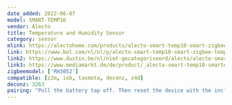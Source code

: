 ```yaml
---
date_added: 2022-06-07
model: SMART-TEMP10
vendor: Alecto
title: Temperature and Humidity Sensor
category: sensor
mlink: https://alectohome.com/products/alecto-smart-temp10-smart-zigbee-temperatuur-en-vochtigheidssensor-wit
link: https://www.bol.com/nl/nl/p/alecto-smart-temp10-smart-zigbee-temperatuur-en-vochtigheidssensor-huisautomatisering/9200000123919252/
link2: https://www.dustin.be/nl/niet-gecategoriseerd/alecto/alecto-smart-zigbee-temperature-humidity-sensor-white-art-smart-temp10-num-12168366/
link3: https://www.mediamarkt.de/de/product/_alecto-smart-temp10-smarter-zigbee-temperatur--94032641.html
zigbeemodel: ['RH3052']
compatible: [z2m, iob, tasmota, deconz, z4d]
deconz: 3263
pairing: "Pull the battery tap off. Then reset the device with the included reset tool."
---
```

